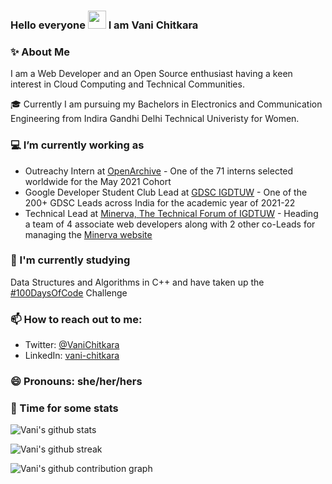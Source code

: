 ### Hello everyone <img src="https://github.com/TheDudeThatCode/TheDudeThatCode/blob/master/Assets/Hi.gif" width="29px"> I am Vani Chitkara

### ✨ About Me

I am a Web Developer and an Open Source enthusiast having a keen interest in Cloud Computing and Technical Communities.

🎓 Currently I am pursuing my Bachelors in Electronics and Communication Engineering from Indira Gandhi Delhi Technical Univeristy for Women.

### 💻 I’m currently working as

* Outreachy Intern at [OpenArchive](https://github.com/OpenArchive) - One of the 71 interns selected worldwide for the May 2021 Cohort
* Google Developer Student Club Lead at [GDSC IGDTUW](https://github.com/dscigdtuw) - One of the 200+ GDSC Leads across India for the academic year of 2021-22
* Technical Lead at [Minerva, The Technical Forum of IGDTUW](https://github.com/Minerva-2020) - Heading a team of 4 associate web developers along with 2 other co-Leads for managing the [Minerva website](https://minerva-igdtuw.herokuapp.com/)

### 🌱 I'm currently studying 
Data Structures and Algorithms in C++ and have taken up the [#100DaysOfCode](https://github.com/vanichitkara/100DaysOfCode) Challenge

### 📫 How to reach out to me:
* Twitter: [@VaniChitkara](https://twitter.com/VaniChitkara)
* LinkedIn: [vani-chitkara](https://www.linkedin.com/in/vani-chitkara/)

### 😄 Pronouns: she/her/hers

### 🚀 Time for some stats

![Vani's github stats](https://github-readme-stats.vercel.app/api?username=vanichitkara&show_icons=true&hide_border=true)

![Vani's github streak](https://github-readme-streak-stats.herokuapp.com/?user=vanichitkara&show_icons=true&hide_border=true)

![Vani's github contribution graph](https://activity-graph.herokuapp.com/graph?username=vanichitkara&bg_color=000000&color=FFFFFF&line=FFFFFF&point=00FF00)
<!--
**vanichitkara/vanichitkara** is a ✨ _special_ ✨ repository because its `README.md` (this file) appears on your GitHub profile.

Here are some ideas to get you started:

- 🔭 I’m currently working on ...
- 🌱 I’m currently learning ...
- 👯 I’m looking to collaborate on ...
- 🤔 I’m looking for help with ...
- 💬 Ask me about ...
- 📫 How to reach me: ...
- 😄 Pronouns: ...
- ⚡ Fun fact: ...
-->
